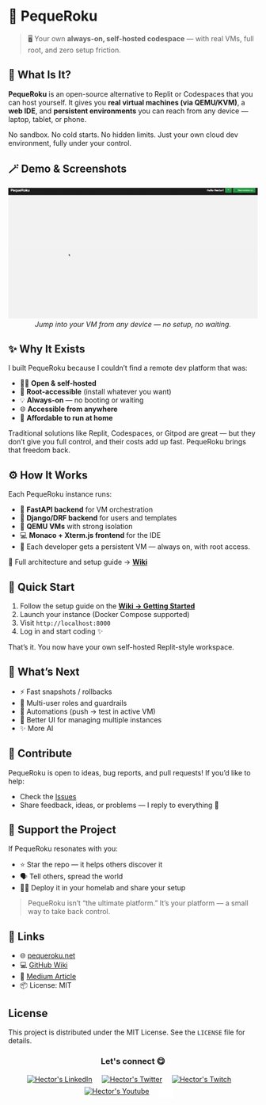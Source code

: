 # 🧩 PequeRoku

> 🖥️ Your own **always-on, self-hosted codespace** — with real VMs, full root, and zero setup friction.



## 🚀 What Is It?

**PequeRoku** is an open-source alternative to Replit or Codespaces that you can host yourself.
It gives you **real virtual machines (via QEMU/KVM)**, a **web IDE**, and **persistent environments** you can reach from any device — laptop, tablet, or phone.

No sandbox. No cold starts. No hidden limits.
Just your own cloud dev environment, fully under your control.


## 🪄 Demo & Screenshots

<p align="center">
  <img src="/img/demo.gif" alt="PequeRoku Demo" width="800"><br>
  <em>Jump into your VM from any device — no setup, no waiting.</em>
</p>


## ✨ Why It Exists

I built PequeRoku because I couldn’t find a remote dev platform that was:

* 🧑‍💻 **Open & self-hosted**
* 🔑 **Root-accessible** (install whatever you want)
* 💡 **Always-on** — no booting or waiting
* 🌐 **Accessible from anywhere**
* 💸 **Affordable to run at home**

Traditional solutions like Replit, Codespaces, or Gitpod are great — but they don’t give you full control, and their costs add up fast.
PequeRoku brings that freedom back.



## ⚙️ How It Works

Each PequeRoku instance runs:

* 🧠 **FastAPI backend** for VM orchestration
* 🧩 **Django/DRF backend** for users and templates
* 💾 **QEMU VMs** with strong isolation
* 💻 **Monaco + Xterm.js frontend** for the IDE
* 🧍 Each developer gets a persistent VM — always on, with root access.

📘 Full architecture and setup guide → [**Wiki**](https://github.com/HectorPulido/pequeroku/wiki)



## 🧩 Quick Start

1. Follow the setup guide on the [**Wiki → Getting Started**](https://github.com/HectorPulido/pequeroku/wiki/Getting-Started)
2. Launch your instance (Docker Compose supported)
3. Visit `http://localhost:8000`
4. Log in and start coding ✨

That’s it. You now have your own self-hosted Replit-style workspace.



## 🧠 What’s Next

* ⚡ Fast snapshots / rollbacks
* 👥 Multi-user roles and guardrails
* 🤖 Automations (push → test in active VM)
* 🧰 Better UI for managing multiple instances
* ✨ More AI



## 💬 Contribute

PequeRoku is open to ideas, bug reports, and pull requests!
If you’d like to help:

* Check the [Issues](https://github.com/HectorPulido/pequeroku/issues)
* Share feedback, ideas, or problems — I reply to everything 🚀



## 🧡 Support the Project

If PequeRoku resonates with you:

* ⭐ Star the repo — it helps others discover it
* 🗣️ Tell others, spread the world
* 🧑‍💻 Deploy it in your homelab and share your setup

> PequeRoku isn’t “the ultimate platform.”
> It’s your platform — a small way to take back control.



## 📎 Links

* 🌐 [pequeroku.net](https://pequeroku.net)
* 💻 [GitHub Wiki](https://github.com/HectorPulido/pequeroku/wiki)
* 🧠 [Medium Article](https://medium.com/@HectorPulido/my-own-self-hosted-replit-with-real-root-and-always-on-...)
* 📦 License: MIT


## License

This project is distributed under the MIT License. See the `LICENSE` file for details.

<div align="center">
<h3 align="center">Let's connect 😋</h3>
</div>
<p align="center">
<a href="https://www.linkedin.com/in/hector-pulido-17547369/" target="blank">
<img align="center" width="30px" alt="Hector's LinkedIn" src="https://www.vectorlogo.zone/logos/linkedin/linkedin-icon.svg"/></a> &nbsp; &nbsp;
<a href="https://twitter.com/Hector_Pulido_" target="blank">
<img align="center" width="30px" alt="Hector's Twitter" src="https://www.vectorlogo.zone/logos/twitter/twitter-official.svg"/></a> &nbsp; &nbsp;
<a href="https://www.twitch.tv/hector_pulido_" target="blank">
<img align="center" width="30px" alt="Hector's Twitch" src="https://www.vectorlogo.zone/logos/twitch/twitch-icon.svg"/></a> &nbsp; &nbsp;
<a href="https://www.youtube.com/channel/UCS_iMeH0P0nsIDPvBaJckOw" target="blank">
<img align="center" width="30px" alt="Hector's Youtube" src="https://www.vectorlogo.zone/logos/youtube/youtube-icon.svg"/></a> &nbsp; &nbsp;
<a href="https://pequesoft.net/" target="blank">
<img align="center" width="30px" alt="Pequesoft website" src="https://github.com/HectorPulido/HectorPulido/blob/master/img/pequesoft-favicon.png?raw=true"/></a> &nbsp; &nbsp;
